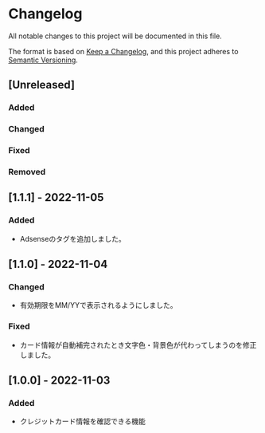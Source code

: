 # Changelog
All notable changes to this project will be documented in this file.

The format is based on [Keep a Changelog](https://keepachangelog.com/en/1.0.0/),
and this project adheres to [Semantic Versioning](https://semver.org/spec/v2.0.0.html).

## [Unreleased]
### Added
### Changed
### Fixed
### Removed

## [1.1.1] - 2022-11-05
### Added
- Adsenseのタグを追加しました。


## [1.1.0] - 2022-11-04
### Changed
- 有効期限をMM/YYで表示されるようにしました。
### Fixed
- カード情報が自動補完されたとき文字色・背景色が代わってしまうのを修正しました。

## [1.0.0] - 2022-11-03
### Added
- クレジットカード情報を確認できる機能